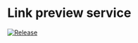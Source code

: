 # Link preview service

[![Release](https://github.com/AMPnet/link-preview-service/actions/workflows/gradle-release.yml/badge.svg?branch=master)](https://github.com/AMPnet/link-preview-service/actions/workflows/gradle-release.yml)

